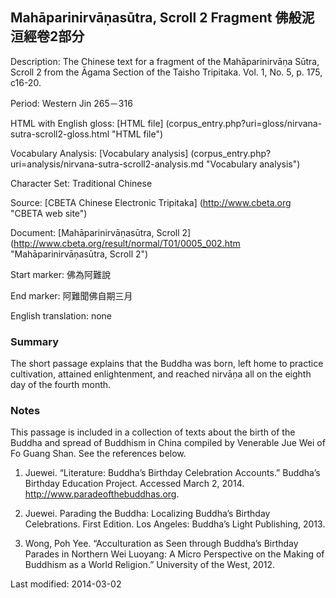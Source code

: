 ## Mahāparinirvāṇasūtra, Scroll 2 Fragment 佛般泥洹經卷2部分

Description: The Chinese text for a fragment of the Mahāparinirvāṇa Sūtra, Scroll 2 from the Āgama Section of the Taisho Tripitaka. 
Vol. 1, No. 5, p. 175, c16-20.

Period: Western Jin 265－316

HTML with English gloss: [HTML file] (corpus_entry.php?uri=gloss/nirvana-sutra-scroll2-gloss.html "HTML file")

Vocabulary Analysis: [Vocabulary analysis] (corpus_entry.php?uri=analysis/nirvana-sutra-scroll2-analysis.md "Vocabulary analysis")

Character Set: Traditional Chinese

Source: [CBETA Chinese Electronic Tripitaka] (http://www.cbeta.org "CBETA web site")

Document: [Mahāparinirvāṇasūtra, Scroll 2] (http://www.cbeta.org/result/normal/T01/0005_002.htm "Mahāparinirvāṇasūtra, Scroll 2")

Start marker: 佛為阿難說

End marker: 阿難聞佛自期三月

English translation: none

### Summary
The short passage explains that the Buddha was born, left home to practice cultivation, attained enlightenment, and reached nirvāṇa all on the eighth day of the fourth month.

### Notes
This passage is included in a collection of texts about the birth of the Buddha and spread of Buddhism in China compiled by Venerable Jue Wei of Fo Guang Shan. See the references below.

1. Juewei. “Literature: Buddha’s Birthday Celebration Accounts.” Buddha’s Birthday Education Project. Accessed March 2, 2014. <a href="http://www.paradeofthebuddhas.org">http://www.paradeofthebuddhas.org</a>.

2. Juewei. Parading the Buddha: Localizing Buddha’s Birthday Celebrations. First Edition. Los Angeles: Buddha’s Light Publishing, 2013.

3. Wong, Poh Yee. “Acculturation as Seen through Buddha’s Birthday Parades in Northern Wei Luoyang: A Micro Perspective on the Making of Buddhism as a World Religion.” University of the West, 2012.

Last modified: 2014-03-02
